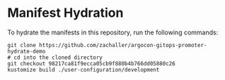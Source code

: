 # Manifest Hydration

To hydrate the manifests in this repository, run the following commands:

```shell
git clone https://github.com/zachaller/argocon-gitops-promoter-hydrate-demo
# cd into the cloned directory
git checkout 98217ca81f9ecca05cb9f880b4b766dd05880c26
kustomize build ./user-configuration/development
```
